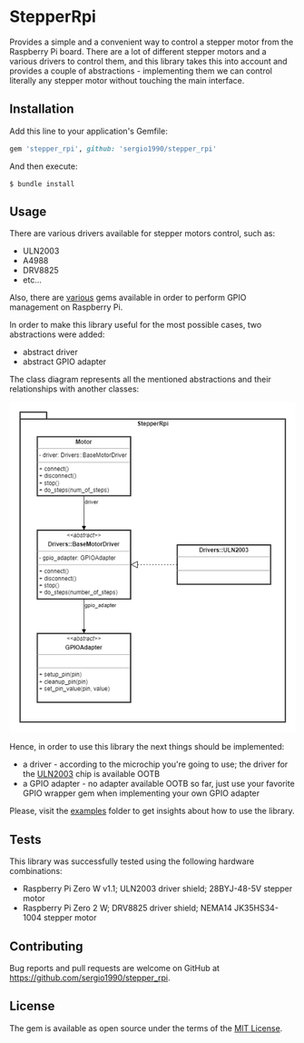 # StepperRpi

Provides a simple and a convenient way to control a stepper motor from the
Raspberry Pi board. There are a lot of different stepper motors and a various
drivers to control them, and this library takes this into account and provides
a couple of abstractions - implementing them we can control literally any
stepper motor without touching the main interface.

## Installation

Add this line to your application's Gemfile:

```ruby
gem 'stepper_rpi', github: 'sergio1990/stepper_rpi'
```

And then execute:

    $ bundle install

## Usage

There are various drivers available for stepper motors control, such as:

- ULN2003
- A4988
- DRV8825
- etc...

Also, there are [various](https://rubygems.org/search?query=rpi) gems available
in order to perform GPIO management on Raspberry Pi.

In order to make this library useful for the most possible cases, two abstractions were added:

- abstract driver
- abstract GPIO adapter

The class diagram represents all the mentioned abstractions and their
relationships with another classes:

![stepper_rpi classes diagram](imgs/stepper_rpi_classes.png)

Hence, in order to use this library the next things should be implemented:

- a driver - according to the microchip you're going to use; the driver for the
  [ULN2003](https://github.com/sergio1990/stepper_rpi/blob/main/lib/stepper_rpi/drivers/uln2003.rb) chip is available OOTB
- a GPIO adapter - no adapter available OOTB so far, just use your favorite
  GPIO wrapper gem when implementing your own GPIO adapter

Please, visit the
[examples](https://github.com/sergio1990/stepper_rpi/tree/main/examples) folder
to get insights about how to use the library.

## Tests

This library was successfully tested using the following hardware combinations:

- Raspberry Pi Zero W v1.1; ULN2003 driver shield; 28BYJ-48-5V stepper motor
- Raspberry Pi Zero 2 W; DRV8825 driver shield; NEMA14 JK35HS34-1004 stepper motor

## Contributing

Bug reports and pull requests are welcome on GitHub at https://github.com/sergio1990/stepper_rpi.

## License

The gem is available as open source under the terms of the [MIT License](https://opensource.org/licenses/MIT).
